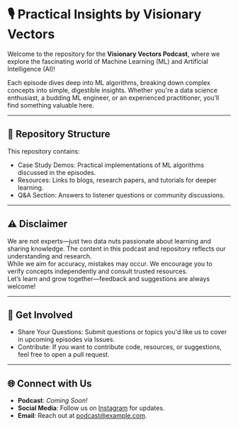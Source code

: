 # 🎙️ Practical Insights by Visionary Vectors  
Welcome to the repository for the **Visionary Vectors Podcast**, where we explore the fascinating world of Machine Learning (ML) and Artificial Intelligence (AI)!  

Each episode dives deep into ML algorithms, breaking down complex concepts into simple, digestible insights. Whether you're a data science enthusiast, a budding ML engineer, or an experienced practitioner, you'll find something valuable here.  

---
## 📌 Repository Structure

This repository contains:
- Case Study Demos: Practical implementations of ML algorithms discussed in the episodes.
- Resources: Links to blogs, research papers, and tutorials for deeper learning.
- Q&A Section: Answers to listener questions or community discussions.

---
## ⚠️ Disclaimer  

We are not experts—just two data nuts passionate about learning and sharing knowledge. The content in this podcast and repository reflects our understanding and research.  
While we aim for accuracy, mistakes may occur. We encourage you to verify concepts independently and consult trusted resources.  
Let’s learn and grow together—feedback and suggestions are always welcome!  

---
## 🙌 Get Involved
- Share Your Questions: Submit questions or topics you'd like us to cover in upcoming episodes via Issues.
- Contribute: If you want to contribute code, resources, or suggestions, feel free to open a pull request.

---
## 🌐 Connect with Us  

- **Podcast**: *Coming Soon!*  
- **Social Media**: Follow us on [Instagram](https://www.instagram.com/thevisionaryvectorspodcast/?igsh=MXB2cndmdW54eGNjMg%3D%3D) for updates.
- **Email**: Reach out at [podcast@example.com](mailto:podcast@example.com).  
